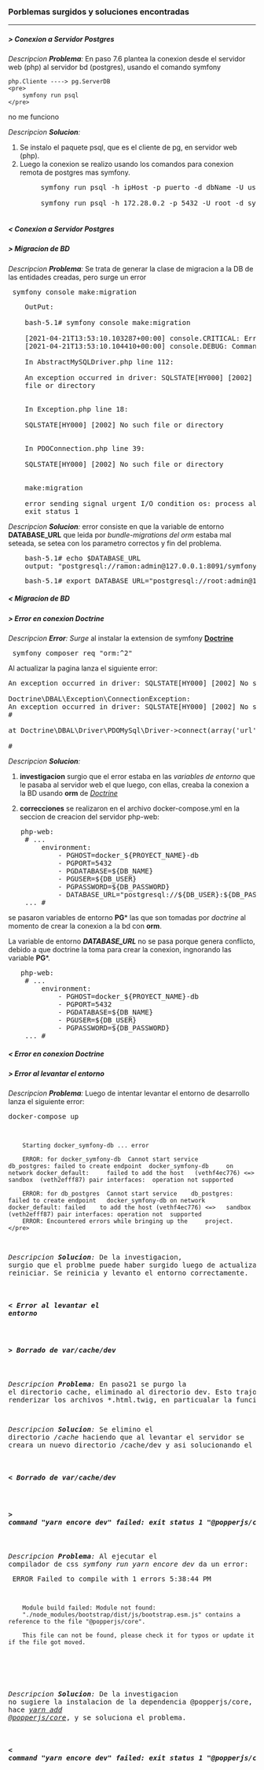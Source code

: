 ### Porblemas surgidos y soluciones encontradas 
___

##### > Conexion a Servidor Postgres
_Descripcion **Problema**:_ En paso 7.6 plantea la conexion desde el servidor web (php) al servidor bd (postgres), usando el comando symfony
    
    php.Cliente ----> pg.ServerDB
    <pre>
        symfony run psql 
    </pre>

no me funciono

_Descripcion **Solucion**:_
1. Se instalo el paquete psql, que es el cliente de pg, en servidor web (php). 
2. Luego la conexion se realizo usando los comandos para conexion remota de postgres mas symfony.
    <pre>
        symfony run psql -h ipHost -p puerto -d dbName -U userName

        symfony run psql -h 172.28.0.2 -p 5432 -U root -d symfony
    </pre>
##### < Conexion a Servidor Postgres

##### > Migracion de BD
_Descripcion **Problema**:_ Se trata de generar la clase de migracion a la DB de las entidades creadas, pero surge un error 

<pre> symfony console make:migration </pre>

<pre>
    OutPut:

    bash-5.1# symfony console make:migration
    
    [2021-04-21T13:53:10.103287+00:00] console.CRITICAL: Error thrown while running command "make:migration". Message: "An exception occurred in driver: SQLSTATE[HY000] [2002] No such file or directory" {"exception":"[object] (Doctrine\\DBAL\\Exception\\ConnectionException(code: 0): An exception occurred in driver: SQLSTATE[HY000] [2002] No such file or directory at /var/www/vendor/doctrine/dbal/lib/Doctrine/DBAL/Driver/AbstractMySQLDriver.php:112)\n[previous exception] [object] (Doctrine\\DBAL\\Driver\\PDO\\Exception(code: 2002): SQLSTATE[HY000] [2002] No such file or directory at /var/www/vendor/doctrine/dbal/lib/Doctrine/DBAL/Driver/PDO/Exception.php:18)\n[previous exception] [object] (PDOException(code: 2002): SQLSTATE[HY000] [2002] No such file or directory at /var/www/vendor/doctrine/dbal/lib/Doctrine/DBAL/Driver/PDOConnection.php:39)","command":"make:migration","message":"An exception occurred in driver: SQLSTATE[HY000] [2002] No such file or directory"} []
    [2021-04-21T13:53:10.104410+00:00] console.DEBUG: Command "make:migration" exited with code "1" {"command":"make:migration","code":1} []

    In AbstractMySQLDriver.php line 112:
                                                                    
    An exception occurred in driver: SQLSTATE[HY000] [2002] No such   
    file or directory                                                 
                                                                    

    In Exception.php line 18:
                                                    
    SQLSTATE[HY000] [2002] No such file or directory  
                                                    

    In PDOConnection.php line 39:
                                                    
    SQLSTATE[HY000] [2002] No such file or directory  
                                                    

    make:migration

    error sending signal urgent I/O condition os: process already finished
    exit status 1
</pre>

_Descripcion **Solucion**:_ error consiste en que la variable de entorno **DATABASE_URL** que leida por _bundle-migrations del orm_ estaba mal seteada, se setea con los parametro correctos y fin del problema.

<pre>
    bash-5.1# echo $DATABASE_URL
    output: "postgresql://ramon:admin@127.0.0.1:8091/symfony?serverVersion=13.2
</pre>

<pre>
    bash-5.1# export DATABASE_URL="postgresql://root:admin@172.20.0.2:5432/symfony?serverVersion=13&charset=utf8"
</pre>
##### < Migracion de BD

##### > Error en conexion Doctrine
_Descripcion **Error**:_
_Surge_ al instalar la extension de symfony [**Doctrine**](https://symfony.com/doc/current/the-fast-track/es/8-doctrine.html) 
<pre> symfony composer req "orm:^2" </pre> 
Al actualizar la pagina lanza el siguiente error: 

<pre>
An exception occurred in driver: SQLSTATE[HY000] [2002] No such file or directory

Doctrine\DBAL\Exception\ConnectionException:
An exception occurred in driver: SQLSTATE[HY000] [2002] No such file or directory
#

at Doctrine\DBAL\Driver\PDOMySql\Driver->connect(array('url' => '"postgresql://root:admin@docker_symfony-db:5432/symfony?serverVersion=13&charset=utf8"', 'driver' => 'pdo_mysql', 'host' => 'localhost', 'port' => null, 'user' => 'root', 'password' => null, 'driverOptions' => array(), 'defaultTableOptions' => array('collate' => 'utf8mb4_unicode_ci'), 'dbname' => 'postgresql://root:admin@docker_symfony-db:5432/symfony', 'serverVersion' => '13', 'charset' => 'utf8mb4'), 'root', null, array())

#
</pre>


_Descripcion **Solucion**:_
1. **investigacion** surgio que el error estaba en las _variables de entorno_ que le pasaba al servidor web el que luego, con ellas, creaba la conexion a la BD usando **orm** de [_Doctrine_](https://symfony.com/doc/current/the-fast-track/es/8-doctrine.html)

2. **correcciones** se realizaron en el archivo docker-compose.yml en la seccion de creacion del servidor php-web:
<pre>
   php-web:
    # ...
        environment:
            - PGHOST=docker_${PROYECT_NAME}-db
            - PGPORT=5432
            - PGDATABASE=${DB_NAME}
            - PGUSER=${DB_USER}
            - PGPASSWORD=${DB_PASSWORD}
            - DATABASE_URL="postgresql://${DB_USER}:${DB_PASSWORD}@docker_${PROYECT_NAME}-db:5432/${DB_NAME}?serverVersion=13&charset=utf8"
    ... #
</pre>

se pasaron variables de entorno **PG*** las que son tomadas por _doctrine_ al momento de crear la conexion a la bd con **orm**.

La variable de entorno _**DATABASE_URL**_ no se pasa porque genera conflicto, debido a que doctrine la toma para crear la conexion, ingnorando las variable **PG***. 

<pre>
   php-web:
    # ...
        environment:
            - PGHOST=docker_${PROYECT_NAME}-db
            - PGPORT=5432
            - PGDATABASE=${DB_NAME}
            - PGUSER=${DB_USER}
            - PGPASSWORD=${DB_PASSWORD}
    ... #
</pre>
##### < Error en conexion Doctrine

##### > Error al levantar el entorno 
_Descripcion **Problema**:_ Luego de intentar levantar el entorno de desarrollo lanza el siguiente error:
    <pre>
        docker-compose up

        Starting docker_symfony-db ... error

        ERROR: for docker_symfony-db  Cannot start service      db_postgres: failed to create endpoint  docker_symfony-db     on network docker_default:     failed to add the host   (vethf4ec776) <=> sandbox  (veth2efff87) pair interfaces:  operation not supported

        ERROR: for db_postgres  Cannot start service    db_postgres:   failed to create endpoint   docker_symfony-db on network    docker_default: failed    to add the host (vethf4ec776) <=>   sandbox    (veth2efff87) pair interfaces: operation not  supported
        ERROR: Encountered errors while bringing up the     project.
    </pre>

_Descripcion **Solucion**:_ De la investigacion, surgio que el problme puede haber surgido luego de actualizar la pc y no reiniciar. Se reinicia y levanto el entorno correctamente. 
##### < Error al levantar el entorno 

##### > Borrado de var/cache/dev
_Descripcion **Problema**:_ En paso21 se purgo la el directorio cache, eliminado al directorio dev.
Esto trajo un error al renderizar los archivos *.html.twig, en particualar la funcion path.

_Descripcion **Solucion**:_ Se elimino el directorio */cache* haciendo que al levantar el servidor se creara un nuevo directorio /cache/dev y asi solucionando el problema
##### < Borrado de var/cache/dev 

##### > command "yarn encore dev" failed: exit status 1 "@popperjs/core"
_Descripcion **Problema**:_ Al ejecutar el compilador de css _symfony run yarn encore dev_ da un error: 
    <pre>
        ERROR  Failed to compile with 1 errors                   5:38:44 PM

        Module build failed: Module not found:
        "./node_modules/bootstrap/dist/js/bootstrap.esm.js" contains a reference to the file "@popperjs/core".
        
        This file can not be found, please check it for typos or update it if the file got moved.
</pre>

_Descripcion **Solucion**:_ De la investigacion no sugiere la instalacion de la dependencia @popperjs/core, lo que se hace [*yarn add @popperjs/core*](https://www.npmjs.com/package/@popperjs/core), y se soluciona el problema.
##### < command "yarn encore dev" failed: exit status 1 "@popperjs/core"
